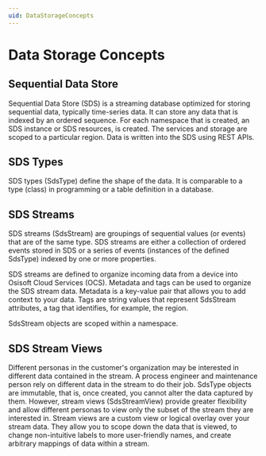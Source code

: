 ```yaml
---
uid: DataStorageConcepts
---
```


# Data Storage Concepts


## Sequential Data Store

Sequential Data Store (SDS) is a streaming database optimized for storing sequential data, typically time-series data. It can store any data that is indexed by an ordered sequence. For each namespace that is created, an SDS instance or SDS resources, is created. The services and storage are scoped to a particular region. Data is written into the SDS using REST APIs. 

## SDS Types
SDS types (SdsType) define the shape of the data. It is comparable to a type (class) in programming or a table definition in a database.

## SDS Streams
SDS streams (SdsStream) are groupings of sequential values (or events) that are of the same type. SDS streams are either a collection of ordered events stored in SDS or a series of events (instances of the defined SdsType) indexed by one or more properties.

SDS streams are defined to organize incoming data from a device into Osisoft Cloud Services (OCS). Metadata and tags can be used to organize the SDS stream data. Metadata is a key-value pair that allows you to add context to your data. Tags are string values that represent SdsStream attributes, a tag that identifies, for example, the region.


<!---
(QUESTION: Does this mean that by assigning properties and other things, you are organizing the data? 
JL: Yes, just like with PI to OCS, you are essentially "shaping" the PI data to the OCS SDS format.) --->


SdsStream objects are scoped within a namespace. 


## SDS Stream Views
Different personas in the customer's organization may be interested in different data contained in the stream. A process engineer and maintenance person rely on different data in the stream to do their job. SdsType objects are immutable, that is, once created, you cannot alter the data captured by them. However, stream views (SdsStreamView) provide greater flexibility and allow different personas to view only the subset of the stream they are interested in. Stream views are a custom view or logical overlay over your stream data. They allow you to scope down the data that is viewed, to change non-intuitive labels to more user-friendly names, and create arbitrary mappings of data within a stream.




